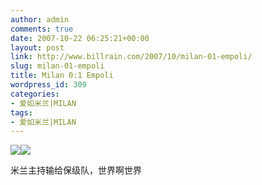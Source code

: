 ```yaml
---
author: admin
comments: true
date: 2007-10-22 06:25:21+00:00
layout: post
link: http://www.billrain.com/2007/10/milan-01-empoli/
slug: milan-01-empoli
title: Milan 0:1 Empoli
wordpress_id: 309
categories:
- 爱如米兰|MILAN
tags:
- 爱如米兰|MILAN
---
```


[![](http://www.billrain.com/wp-content/uploads/2007/10/u2132p6t12d3239382f44dt20071021225222.jpg)](http://www.billrain.com/wp-content/uploads/2007/10/u2132p6t12d3239382f44dt20071021225222.jpg)[![](http://www.billrain.com/wp-content/uploads/2007/10/u2132p6t12d3239333f44dt20071021223003.jpg)](http://www.billrain.com/wp-content/uploads/2007/10/u2132p6t12d3239333f44dt20071021223003.jpg)




米兰主持输给保级队，世界啊世界
